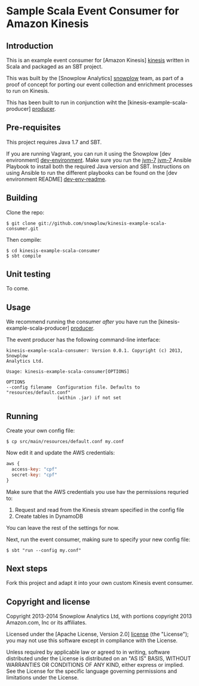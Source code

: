 # Sample Scala Event Consumer for Amazon Kinesis

## Introduction

This is an example event consumer for [Amazon Kinesis] [kinesis]
written in Scala and packaged as an SBT project.

This was built by the [Snowplow Analytics] [snowplow] team,
as part of a proof of concept for porting our event collection and
enrichment processes to run on Kinesis.

This has been built to run in conjunction wiht the 
[kinesis-example-scala-producer] [producer].

## Pre-requisites

This project requires Java 1.7 and SBT.

If you are running Vagrant, you can run it using the Snowplow
[dev environment] [dev-environment]. Make sure you run the [jvm-7] [jvm-7]
Ansible Playbook to install both the required Java version and SBT. 
Instructions on using Ansible to run the different playbooks can be found on the 
[dev environment README] [dev-env-readme].

## Building

Clone the repo:

    $ git clone git://github.com/snowplow/kinesis-example-scala-consumer.git

Then compile:

    $ cd kinesis-example-scala-consumer
    $ sbt compile
    
## Unit testing

To come.

## Usage

We recommend running the consumer *after* you have run the 
[kinesis-example-scala-producer] [producer]. 

The event producer has the following command-line interface:

```
kinesis-example-scala-consumer: Version 0.0.1. Copyright (c) 2013, Snowplow
Analytics Ltd.

Usage: kinesis-example-scala-consumer[OPTIONS]

OPTIONS
--config filename  Configuration file. Defaults to "resources/default.conf"
                   (within .jar) if not set
```

## Running

Create your own config file:

    $ cp src/main/resources/default.conf my.conf

Now edit it and update the AWS credentials:

```js
aws {
  access-key: "cpf"
  secret-key: "cpf"
}
```

Make sure that the AWS credentials you use hav the permissions requried to:

1. Request and read from the Kinesis stream specified in the config file
2. Create tables in DynamoDB

You can leave the rest of the settings for now.

Next, run the event consumer, making sure to specify your new config file:

    $ sbt "run --config my.conf"

## Next steps

Fork this project and adapt it into your own custom Kinesis event consumer.

## Copyright and license

Copyright 2013-2014 Snowplow Analytics Ltd, with portions copyright
2013 Amazon.com, Inc or its affiliates.

Licensed under the [Apache License, Version 2.0] [license] (the "License");
you may not use this software except in compliance with the License.

Unless required by applicable law or agreed to in writing, software
distributed under the License is distributed on an "AS IS" BASIS,
WITHOUT WARRANTIES OR CONDITIONS OF ANY KIND, either express or implied.
See the License for the specific language governing permissions and
limitations under the License.

[kinesis]: http://aws.amazon.com/kinesis/
[snowplow]: http://snowplowanalytics.com
[sbt]: http://typesafe.artifactoryonline.com/typesafe/ivy-releases/org.scala-sbt/sbt-launch/0.13.0/sbt-launch.jar

[kinesis-ui]: https://console.aws.amazon.com/kinesis/?
[producer]: https://github.com/snowplow/kinesis-example-scala-producer
[dev-environment]: https://github.com/snowplow/dev-environment
[dev-env-readme]: https://github.com/snowplow/dev-environment/blob/master/README.md
[jvm-7]: https://github.com/snowplow/ansible-playbooks/blob/master/generic/jvm/jvm-7.yaml

[license]: http://www.apache.org/licenses/LICENSE-2.0

